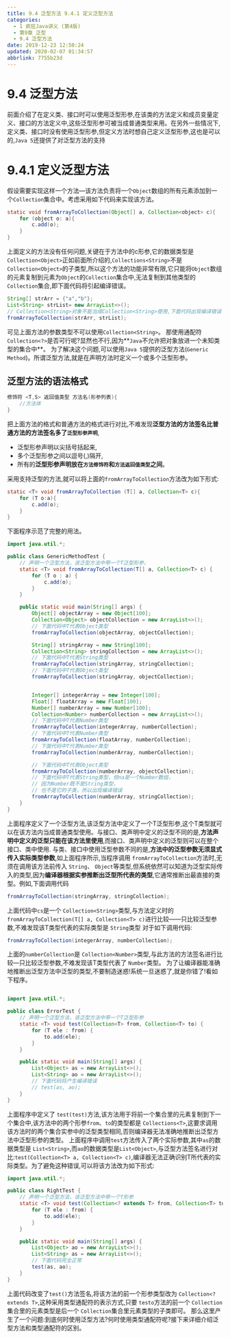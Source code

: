 ```yaml
---
title: 9.4 泛型方法 9.4.1 定义泛型方法
categories: 
  - 1 疯狂Java讲义 (第4版)
  - 第9章 泛型
  - 9.4 泛型方法
date: 2019-12-23 12:50:24
updated: 2020-02-07 01:34:57
abbrlink: 7755b23d
---
```

# 9.4 泛型方法
前面介绍了在定义类、接口时可以使用泛型形参,在该类的方法定义和成员变量定义、接口的方法定义中,这些泛型形参可被当成普通类型来用。在另外一些情况下,定义类、接口时没有使用泛型形参,但定义方法时想自己定义泛型形参,这也是可以的,`Java 5`还提供了对泛型方法的支持
# 9.4.1 定义泛型方法
假设需要实现这样一个方法—该方法负责将一个`Object`数组的所有元素添加到一个`Collection`集合中。考虑采用如下代码来实现该方法。
```java
static void fromArrayToCollection(Object[] a, Collection<object> c){
    for (object o: a){
        c.add(o);
    }
}
```
上面定义的方法没有任何问题,关键在于方法中的c形参,它的数据类型是`Collection<Object>`正如前面所介绍的,`Collections<String>`不是`Collection<Object>`的子类型,所以这个方法的功能非常有限,它只能将`Object`数组的元素复制到元素为`Object`的`Collection`集合中,无法复制到其他类型的`Collection`集合,即下面代码将引起编译错误。
```java
String[] strArr = {"a","b"};
List<String> strList= new ArrayList<>();
// Collection<String>对象不能当成Collection<String>使用,下面代码出现编译错误
fromArrayToCollection(strArr, strList);
```
可见上面方法的参数类型不可以使用`Collection<String>`。
那使用通配符`Collection<?>`是否可行呢?显然也不行,因为**`Java`不允许把对象放进一个未知类型的集合中**。
为了解决这个问题,可以使用`Java 5`提供的泛型方法(`Generic Method`)。所谓泛型方法,就是在声明方法时定义一个或多个泛型形参。
## 泛型方法的语法格式
```java
修饰符 <T,S> 返回值类型 方法名(形参列表){
    //方法体
}
```
把上面方法的格式和普通方法的格式进行对比,不难发现**泛型方法的方法签名比普通方法的方法签名多了`泛型形参声明`**,
- 泛型形参声明以尖括号括起来,
- 多个泛型形参之间以逗号(,)隔开,
- 所有的**泛型形参声明放在`方法修饰符`和`方法返回值类型`之间**。

采用支持泛型的方法,就可以将上面的`fromArrayToCollection`方法改为如下形式:
```java
static <T> void fromArrayToCollection (T[] a, Collection<T> c){
    for (T o:a){
        c.add(o);
    }
}
```
下面程序示范了完整的用法。
```java
import java.util.*;

public class GenericMethodTest {
	// 声明一个泛型方法，该泛型方法中带一个T泛型形参，
	static <T> void fromArrayToCollection(T[] a, Collection<T> c) {
		for (T o : a) {
			c.add(o);
		}
	}

	public static void main(String[] args) {
		Object[] objectArray = new Object[100];
		Collection<Object> objectCollection = new ArrayList<>();
		// 下面代码中T代表Object类型
		fromArrayToCollection(objectArray, objectCollection);

		String[] stringArray = new String[100];
		Collection<String> stringCollection = new ArrayList<>();
		// 下面代码中T代表String类型
		fromArrayToCollection(stringArray, stringCollection);
		// 下面代码中T代表Object类型
		fromArrayToCollection(stringArray, objectCollection);


		Integer[] integerArray = new Integer[100];
		Float[] floatArray = new Float[100];
		Number[] numberArray = new Number[100];
		Collection<Number> numberCollection = new ArrayList<>();
		// 下面代码中T代表Number类型
		fromArrayToCollection(integerArray, numberCollection);
		// 下面代码中T代表Number类型
		fromArrayToCollection(floatArray, numberCollection);
		// 下面代码中T代表Number类型
		fromArrayToCollection(numberArray, numberCollection);

		// 下面代码中T代表Object类型
		fromArrayToCollection(numberArray, objectCollection);
		// 下面代码中T代表String类型，但na是一个Number数组，
		// 因为Number既不是String类型，
		// 也不是它的子类，所以出现编译错误
		fromArrayToCollection(numberArray, stringCollection);
	}
}
```
上面程序定义了一个泛型方法,该泛型方法中定义了一个T泛型形参,这个T类型就可以在该方法内当成普通类型使用。与接口、类声明中定义的泛型不同的是,**方法声明中定义的泛型只能在该方法里使用**,而接口、类声明中定义的泛型则可以在整个接口、类中使用.
与类、接口中使用泛型参数不同的是,**方法中的泛型参数无须显式传入实际类型参数**,如上面程序所示,当程序调用 `fromArrayToCollection`方法时,无须在调用该方法前传入 `String`、 `Object`等类型,但系统依然可以知道为泛型实际传入的类型,因为**编译器根据实参推断出泛型所代表的类型**,它通常推断出最直接的类型。例如,下面调用代码
```java
fromArrayToCollection(stringArray, stringCollection);
```
上面代码中`cs`是一个 `Collection<String>`类型,与方法定义时的`fromArrayToCollection(T[] a, Collection<T> c)`进行比较——只比较泛型参数,不难发现该T类型代表的实际类型是 `String`类型
对于如下调用代码:
```java
fromArrayToCollection(integerArray, numberCollection);
```
上面的`numberCollection`是 `Collection<Number>`类型,与此方法的方法签名进行比较—只比较泛型参数,不难发现该T类型代表了 `Number`类型。
为了让编译器能准确地推断出泛型方法中泛型的类型,不要制造迷惑!系统一旦迷惑了,就是你错了!看如下程序。
```java

import java.util.*;

public class ErrorTest {
	// 声明一个泛型方法，该泛型方法中带一个T泛型形参
	static <T> void test(Collection<T> from, Collection<T> to) {
		for (T ele : from) {
			to.add(ele);
		}
	}

	public static void main(String[] args) {
		List<Object> as = new ArrayList<>();
		List<String> ao = new ArrayList<>();
		// 下面代码将产生编译错误
		// test(as, ao);
	}
}
```
上面程序中定义了 `test(test)`方法,该方法用于将前一个集合里的元素复制到下一个集合中,该方法中的两个形参`from`、`to`的类型都是 `Collections<T>`,这要求调用该方法时的两个集合实参中的泛型类型相同,否则编译器无法准确地推断出泛型方法中泛型形参的类型。
上面程序中调用`test`方法传入了两个实际参数,其中`as`的数据类型是 `List<String>`,而`ao`的数据类型是`List<Object>`,与泛型方法签名进行对比:`test(Collection<T> a, Collection<T> c)`,编译器无法正确识别T所代表的实际类型。为了避免这种错误,可以将该方法改为如下形式:
```java
import java.util.*;

public class RightTest {
	// 声明一个泛型方法，该泛型方法中带一个T形参
	static <T> void test(Collection<? extends T> from, Collection<T> to) {
		for (T ele : from) {
			to.add(ele);
		}
	}

	public static void main(String[] args) {
		List<Object> ao = new ArrayList<>();
		List<String> as = new ArrayList<>();
		// 下面代码完全正常
		test(as, ao);
	}
}
```
上面代码改变了`test()`方法签名,将该方法的前一个形参类型改为 `Collection<? extends T>`,这种采用类型通配符的表示方式,只要 `testo`方法的前一个 `Collection`集合里的元素类型是后一个 `Collection`集合里元素类型的子类即可。
那么这里产生了一个问题:到底何时使用泛型方法?何时使用类型通配符呢?接下来详细介绍泛型方法和类型通配符的区别。
